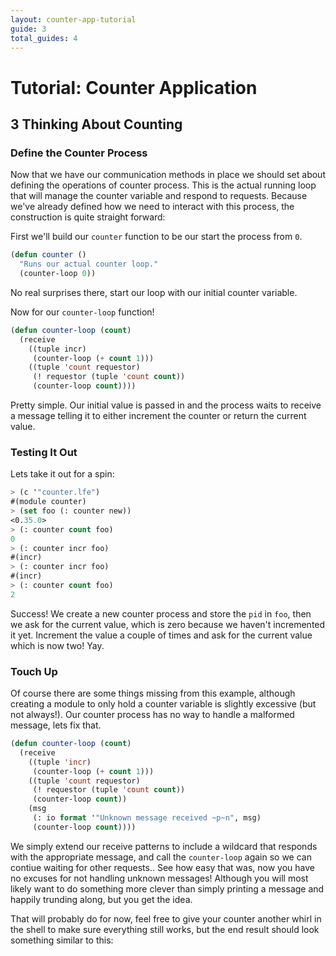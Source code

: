 ```yaml
---
layout: counter-app-tutorial
guide: 3
total_guides: 4
---
```

# Tutorial: Counter Application

## 3 Thinking About Counting

### Define the Counter Process

Now that we have our communication methods in place we should set about defining the operations of counter process. This is the actual running loop that will manage the counter variable and respond to requests. Because we've already defined how we need to interact with this process, the construction is quite straight forward:

First we'll build our ``counter`` function to be our start the process from ``0``.

```lisp
(defun counter ()
  "Runs our actual counter loop."
  (counter-loop 0))
```

No real surprises there, start our loop with our initial counter variable.

Now for our ``counter-loop`` function!

```lisp
(defun counter-loop (count)
  (receive
    ((tuple incr)
     (counter-loop (+ count 1)))
    ((tuple 'count requestor)
     (! requestor (tuple 'count count))
     (counter-loop count))))
```

Pretty simple. Our initial value is passed in and the process waits to receive a message telling it to either increment the counter or return the current value.

### Testing It Out

Lets take it out for a spin:

```lisp
> (c '"counter.lfe")
#(module counter)
> (set foo (: counter new))
<0.35.0>
> (: counter count foo)
0
> (: counter incr foo)
#(incr)
> (: counter incr foo)
#(incr)
> (: counter count foo)
2
```

Success! We create a new counter process and store the ``pid`` in ``foo``, then we ask for the current value, which is zero because we haven't incremented it yet. Increment the value a couple of times and ask for the current value which is now two! Yay.

### Touch Up

Of course there are some things missing from this example, although creating a module to only hold a counter variable is slightly excessive (but not always!). Our counter process has no way to handle a malformed message, lets fix that.

```lisp
(defun counter-loop (count)
  (receive
    ((tuple 'incr)
     (counter-loop (+ count 1)))
    ((tuple 'count requestor)
     (! requestor (tuple 'count count))
     (counter-loop count))
    (msg
     (: io format '"Unknown message received ~p~n", msg)
     (counter-loop count))))
```

We simply extend our receive patterns to include a wildcard that responds with the appropriate message, and call the ``counter-loop`` again so we can contiue waiting for other requests.. See how easy that was, now you have no excuses for not handling unknown messages! Although you will most likely want to do something more clever than simply printing a message and happily trunding along, but you get the idea.

That will probably do for now, feel free to give your counter another whirl in the shell to make sure everything still works, but the end result should look something similar to this:
